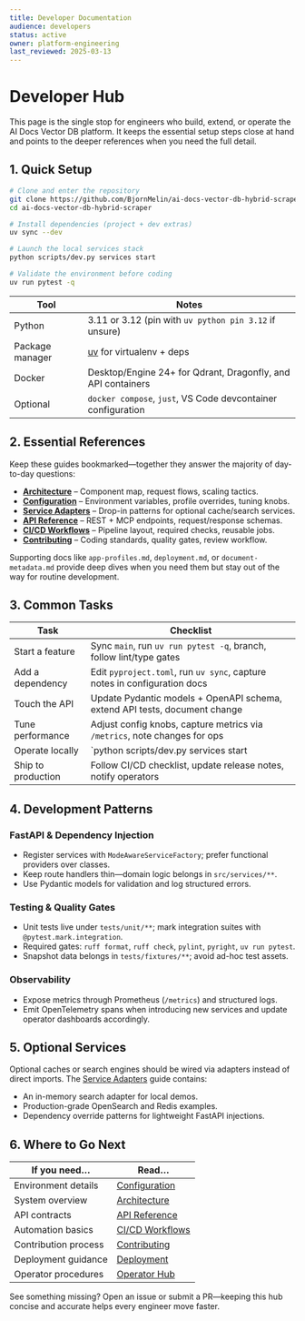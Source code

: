 ```yaml
---
title: Developer Documentation
audience: developers
status: active
owner: platform-engineering
last_reviewed: 2025-03-13
---
```


# Developer Hub

This page is the single stop for engineers who build, extend, or operate the AI Docs Vector DB
platform. It keeps the essential setup steps close at hand and points to the deeper references when
you need the full detail.

## 1. Quick Setup

```bash
# Clone and enter the repository
git clone https://github.com/BjornMelin/ai-docs-vector-db-hybrid-scraper.git
cd ai-docs-vector-db-hybrid-scraper

# Install dependencies (project + dev extras)
uv sync --dev

# Launch the local services stack
python scripts/dev.py services start

# Validate the environment before coding
uv run pytest -q
```

| Tool            | Notes                                                         |
| --------------- | ------------------------------------------------------------- |
| Python          | 3.11 or 3.12 (pin with `uv python pin 3.12` if unsure)       |
| Package manager | [uv](https://github.com/astral-sh/uv) for virtualenv + deps   |
| Docker          | Desktop/Engine 24+ for Qdrant, Dragonfly, and API containers  |
| Optional        | `docker compose`, `just`, VS Code devcontainer configuration  |

## 2. Essential References

Keep these guides bookmarked—together they answer the majority of day-to-day questions:

- **[Architecture](./architecture.md)** – Component map, request flows, scaling tactics.
- **[Configuration](./configuration.md)** – Environment variables, profile overrides, tuning knobs.
- **[Service Adapters](./service_adapters.md)** – Drop-in patterns for optional cache/search services.
- **[API Reference](./api-reference.md)** – REST + MCP endpoints, request/response schemas.
- **[CI/CD Workflows](./ci-cd.md)** – Pipeline layout, required checks, reusable jobs.
- **[Contributing](./contributing.md)** – Coding standards, quality gates, review workflow.

Supporting docs like `app-profiles.md`, `deployment.md`, or `document-metadata.md` provide deep
dives when you need them but stay out of the way for routine development.

## 3. Common Tasks

| Task                    | Checklist                                                                 |
| ----------------------- | ------------------------------------------------------------------------- |
| Start a feature         | Sync `main`, run `uv run pytest -q`, branch, follow lint/type gates       |
| Add a dependency        | Edit `pyproject.toml`, run `uv sync`, capture notes in configuration docs |
| Touch the API           | Update Pydantic models + OpenAPI schema, extend API tests, document change |
| Tune performance        | Adjust config knobs, capture metrics via `/metrics`, note changes for ops |
| Operate locally         | `python scripts/dev.py services start|stop|logs`, use `docker compose`    |
| Ship to production      | Follow CI/CD checklist, update release notes, notify operators            |

## 4. Development Patterns

### FastAPI & Dependency Injection
- Register services with `ModeAwareServiceFactory`; prefer functional providers over classes.
- Keep route handlers thin—domain logic belongs in `src/services/**`.
- Use Pydantic models for validation and log structured errors.

### Testing & Quality Gates
- Unit tests live under `tests/unit/**`; mark integration suites with `@pytest.mark.integration`.
- Required gates: `ruff format`, `ruff check`, `pylint`, `pyright`, `uv run pytest`.
- Snapshot data belongs in `tests/fixtures/**`; avoid ad-hoc test assets.

### Observability
- Expose metrics through Prometheus (`/metrics`) and structured logs.
- Emit OpenTelemetry spans when introducing new services and update operator dashboards accordingly.

## 5. Optional Services

Optional caches or search engines should be wired via adapters instead of direct imports. The
[Service Adapters](./service_adapters.md) guide contains:

- An in-memory search adapter for local demos.
- Production-grade OpenSearch and Redis examples.
- Dependency override patterns for lightweight FastAPI injections.

## 6. Where to Go Next

| If you need…                | Read…                                   |
| --------------------------- | --------------------------------------- |
| Environment details         | [Configuration](./configuration.md)     |
| System overview             | [Architecture](./architecture.md)       |
| API contracts               | [API Reference](./api-reference.md)     |
| Automation basics           | [CI/CD Workflows](./ci-cd.md)           |
| Contribution process        | [Contributing](./contributing.md)       |
| Deployment guidance         | [Deployment](./deployment.md)           |
| Operator procedures         | [Operator Hub](../operators/index.md)   |

See something missing? Open an issue or submit a PR—keeping this hub concise and accurate helps
every engineer move faster.

